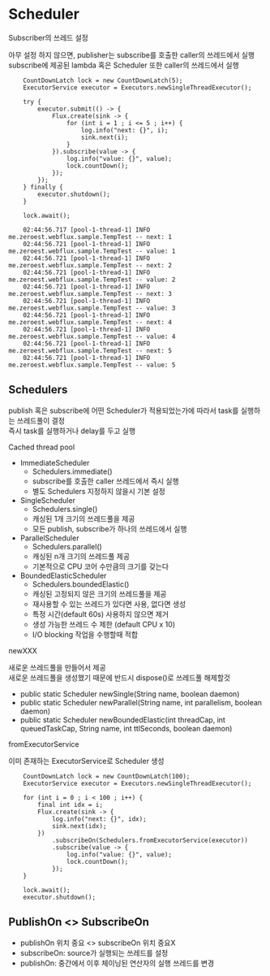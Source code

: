 
# Scheduler

Subscriber의 쓰레드 설정

아무 설정 하지 않으면, publisher는 subscribe를 호출한 caller의 쓰레드에서 실행  
subscribe에 제공된 lambda 혹은 Scheduler 또한 caller의 쓰레드에서 실행  

```
    CountDownLatch lock = new CountDownLatch(5);
    ExecutorService executor = Executors.newSingleThreadExecutor();

    try {
        executor.submit(() -> {
            Flux.create(sink -> {
                for (int i = 1 ; i <= 5 ; i++) {
                    log.info("next: {}", i);
                    sink.next(i);
                }
            }).subscribe(value -> {
                log.info("value: {}", value);
                lock.countDown();
            });
        });
    } finally {
        executor.shutdown();
    }

    lock.await();
    
    02:44:56.717 [pool-1-thread-1] INFO me.zeroest.webflux.sample.TempTest -- next: 1
    02:44:56.721 [pool-1-thread-1] INFO me.zeroest.webflux.sample.TempTest -- value: 1
    02:44:56.721 [pool-1-thread-1] INFO me.zeroest.webflux.sample.TempTest -- next: 2
    02:44:56.721 [pool-1-thread-1] INFO me.zeroest.webflux.sample.TempTest -- value: 2
    02:44:56.721 [pool-1-thread-1] INFO me.zeroest.webflux.sample.TempTest -- next: 3
    02:44:56.721 [pool-1-thread-1] INFO me.zeroest.webflux.sample.TempTest -- value: 3
    02:44:56.721 [pool-1-thread-1] INFO me.zeroest.webflux.sample.TempTest -- next: 4
    02:44:56.721 [pool-1-thread-1] INFO me.zeroest.webflux.sample.TempTest -- value: 4
    02:44:56.721 [pool-1-thread-1] INFO me.zeroest.webflux.sample.TempTest -- next: 5
    02:44:56.721 [pool-1-thread-1] INFO me.zeroest.webflux.sample.TempTest -- value: 5
```

## Schedulers

publish 혹은 subscribe에 어떤 Scheduler가 적용되었는가에 따라서 task를 실행하는 쓰레드풀이 결정  
즉시 task를 실행하거나 delay를 두고 실행

Cached thread pool

- ImmediateScheduler
  - Schedulers.immediate()
  - subscribe를 호출한 caller 쓰레드에서 즉시 실행
  - 별도 Schedulers 지정하지 않을시 기본 설정
- SingleScheduler
  - Schedulers.single()
  - 캐싱된 1개 크기의 쓰레드풀을 제공
  - 모든 publish, subscribe가 하나의 쓰레드에서 실행
- ParallelScheduler
  - Schedulers.parallel()
  - 캐싱된 n개 크기의 쓰레드풀 제공
  - 기본적으로 CPU 코어 수만큼의 크기를 갖는다
- BoundedElasticScheduler
  - Schedulers.boundedElastic()
  - 캐싱된 고정되지 않은 크기의 쓰레드풀을 제공
  - 재사용할 수 있는 쓰레드가 있다면 사용, 없다면 생성
  - 특정 시간(default 60s) 사용하지 않으면 제거
  - 생성 가능한 쓰레드 수 제한 (default CPU x 10)
  - I/O blocking 작업을 수행할때 적합

newXXX

새로운 쓰레드풀을 만들어서 제공  
새로운 쓰레드풀을 생성했기 때문에 반드시 dispose()로 쓰레드풀 해제할것

- public static Scheduler newSingle(String name, boolean daemon)
- public static Scheduler newParallel(String name, int parallelism, boolean daemon)
- public static Scheduler newBoundedElastic(int threadCap, int queuedTaskCap, String name, int ttlSeconds, boolean daemon)
  
fromExecutorService

이미 존재하는 ExecutorService로 Scheduler 생성

```
    CountDownLatch lock = new CountDownLatch(100);
    ExecutorService executor = Executors.newSingleThreadExecutor();

    for (int i = 0 ; i < 100 ; i++) {
        final int idx = i;
        Flux.create(sink -> {
            log.info("next: {}", idx);
            sink.next(idx);
        })
            .subscribeOn(Schedulers.fromExecutorService(executor))
            .subscribe(value -> {
                log.info("value: {}", value);
                lock.countDown();
            });
    }

    lock.await();
    executor.shutdown();
```

## PublishOn <> SubscribeOn

- publishOn 위치 중요 <> subscribeOn 위치 중요X
- subscribeOn: source가 실행되는 쓰레드를 설정
- publishOn: 중간에서 이후 체이닝된 연산자의 실행 쓰레드를 변경
